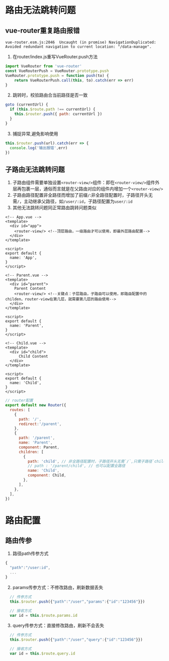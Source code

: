 # 路由无法跳转问题
## vue-router重复路由报错
```
vue-router.esm.js:2046  Uncaught (in promise) NavigationDuplicated: Avoided redundant navigation to current location: "/data-manage".
```
1. 在router/index.js重写VueRouter.push方法
```js
import VueRouter from 'vue-router'
const VueRouterPush = VueRouter.prototype.push
VueRouter.prototype.push = function push(to) {
    return VueRouterPush.call(this, to).catch(err => err)
}
```
2. 跳转时，校验路由合当前路径是否一致
```js
goto (currentUrl) {
  if (this.$route.path !== currentUrl) {
    this.$router.push({ path: currentUrl })
  }
}
```
3. 捕捉异常,避免影响使用
```js
this.$router.push(url).catch(err => {
  console.log('输出报错',err)
})
```

## 子路由无法跳转问题
1. 子路由组件需要单独设置`<router-view/>`组件：即在`<router-view/>`组件外层再包裹一层，通俗而言就是在父路由对应的组件内增加一个`<router-view/>`
2. 子路由路径配置非全路径而增加了前缀`/`:非全路径配置时，子路径开头无需`/`，主动继承父路径，如`/user/:id`，子路径配置为`user/:id`
3. 其他无法跳转问题同正常路由跳转问题类似
```vue
<!-- App.vue -->
<template>
  <div id="app">
    <router-view/> <!--顶层路由，一级路由才可以使用，即最外层路由配置-->
  </div>
</template>

<script>
export default {
  name: 'App',
}
</script>
```
```vue
<!-- Parent.vue -->
<template>
  <div id="parent">
    Parent Content
    <router-view/> <!--关键点：子层路由，子路由可以使用，即路由配置中的childen，router-view在第几层，就需要第几层的路由使用-->
  </div>
</template>

<script>
export default {
  name: 'Parent',
}
</script>
```
```vue
<!-- Child.vue -->
<template>
  <div id="child">
      Child Content
  </div>
</template>

<script>
export default {
  name: 'Child',
}
</script>
```
```js
// router配置
export default new Router({
  routes: [
    {
      path: '/',
      redirect:'/parent',
    },
    {
      path: '/parent',
      name: 'Parent',
      component: Parent,
      children: [
        {
          path: 'child', // 非全路径配置时，子路径开头无需`/`,只需子路径`child`
          // path : '/parent/child', // 也可以配置全路径
          name: 'Child',
          component: Child,
        },
      ],
    },
  ],
})
```

# 路由配置
## 路由传参
1. 路径path传参方式
```js
{
  "path":"/user:id",
  ...
}
```
2. params传参方式：不修改路由，刷新数据丢失
```js
  // 传参方式
  this.$router.push({"path":"/user","params":{"id":"123456"}})

  // 接收方式
  var id = this.$route.params.id
```
3. query传参方式：直接修改路由，刷新不会丢失
```js
  // 传参方式
  this.$router.push({"path":"/user","query":{"id":"123456"}})

  // 接收方式
  var id = this.$route.query.id
```
